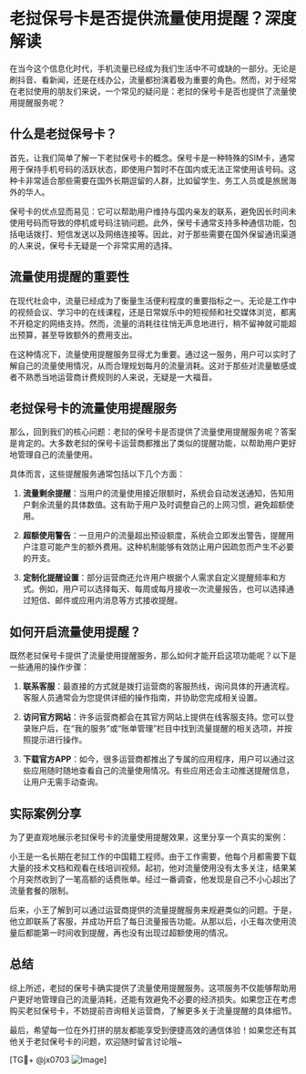 # 老挝保号卡是否提供流量使用提醒？深度解读

在当今这个信息化时代，手机流量已经成为我们生活中不可或缺的一部分。无论是刷抖音、看新闻，还是在线办公，流量都扮演着极为重要的角色。然而，对于经常在老挝使用的朋友们来说，一个常见的疑问是：老挝的保号卡是否也提供了流量使用提醒服务呢？

## 什么是老挝保号卡？

首先，让我们简单了解一下老挝保号卡的概念。保号卡是一种特殊的SIM卡，通常用于保持手机号码的活跃状态，即使用户暂时不在国内或无法正常使用该号码。这种卡非常适合那些需要在国外长期逗留的人群，比如留学生、务工人员或是旅居海外的华人。

保号卡的优点显而易见：它可以帮助用户维持与国内亲友的联系，避免因长时间未使用号码而导致的停机或号码注销问题。此外，保号卡通常支持多种通信功能，包括电话拨打、短信发送以及网络连接等。因此，对于那些需要在国外保留通讯渠道的人来说，保号卡无疑是一个非常实用的选择。

## 流量使用提醒的重要性

在现代社会中，流量已经成为了衡量生活便利程度的重要指标之一。无论是工作中的视频会议、学习中的在线课程，还是日常娱乐中的短视频和社交媒体浏览，都离不开稳定的网络支持。然而，流量的消耗往往悄无声息地进行，稍不留神就可能超出预算，甚至导致额外的费用支出。

在这种情况下，流量使用提醒服务显得尤为重要。通过这一服务，用户可以实时了解自己的流量使用情况，从而合理规划每月的流量消耗。这对于那些对流量敏感或者不熟悉当地运营商计费规则的人来说，无疑是一大福音。

## 老挝保号卡的流量使用提醒服务

那么，回到我们的核心问题：老挝的保号卡是否提供了流量使用提醒服务呢？答案是肯定的。大多数老挝的保号卡运营商都推出了类似的提醒功能，以帮助用户更好地管理自己的流量使用。

具体而言，这些提醒服务通常包括以下几个方面：

1. **流量剩余提醒**：当用户的流量使用接近限额时，系统会自动发送通知，告知用户剩余流量的具体数值。这有助于用户及时调整自己的上网习惯，避免超额使用。

2. **超额使用警告**：一旦用户的流量超出预设额度，系统会立即发出警告，提醒用户注意可能产生的额外费用。这种机制能够有效防止用户因疏忽而产生不必要的开支。

3. **定制化提醒设置**：部分运营商还允许用户根据个人需求自定义提醒频率和方式。例如，用户可以选择每天、每周或每月接收一次流量报告，也可以选择通过短信、邮件或应用内消息等方式接收提醒。

## 如何开启流量使用提醒？

既然老挝保号卡提供了流量使用提醒服务，那么如何才能开启这项功能呢？以下是一些通用的操作步骤：

1. **联系客服**：最直接的方式就是拨打运营商的客服热线，询问具体的开通流程。客服人员通常会为您提供详细的操作指南，并协助您完成相关设置。

2. **访问官方网站**：许多运营商都会在其官方网站上提供在线客服支持。您可以登录账户后，在“我的服务”或“账单管理”栏目中找到流量提醒的相关选项，并按照提示进行操作。

3. **下载官方APP**：如今，很多运营商都推出了专属的应用程序，用户可以通过这些应用随时随地查看自己的流量使用情况。有些应用还会主动推送提醒信息，让用户无需手动查询。

## 实际案例分享

为了更直观地展示老挝保号卡的流量使用提醒效果，这里分享一个真实的案例：

小王是一名长期在老挝工作的中国籍工程师。由于工作需要，他每个月都需要下载大量的技术文档和观看在线培训视频。起初，他对流量使用没有太多关注，结果某个月突然收到了一笔高额的话费账单。经过一番调查，他发现是自己不小心超出了流量套餐的限制。

后来，小王了解到可以通过运营商提供的流量提醒服务来规避类似的问题。于是，他立即联系了客服，并成功开启了每日流量报告功能。从那以后，小王每次使用流量后都能第一时间收到提醒，再也没有出现过超额使用的情况。

## 总结

综上所述，老挝的保号卡确实提供了流量使用提醒服务。这项服务不仅能够帮助用户更好地管理自己的流量消耗，还能有效避免不必要的经济损失。如果您正在考虑购买老挝保号卡，不妨提前咨询相关运营商，了解更多关于流量提醒的具体细节。

最后，希望每一位在外打拼的朋友都能享受到便捷高效的通信体验！如果您还有其他关于老挝保号卡的问题，欢迎随时留言讨论哦~

[TG💪+ @jx0703 ![Image](https://github.com/user-attachments/assets/dbca1d08-cadb-493c-b0ec-ad6f7a83f270)]